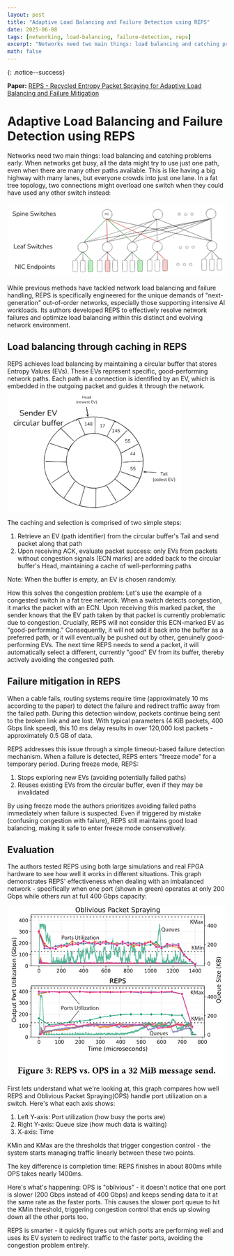 ```yaml
---
layout: post
title: "Adaptive Load Balancing and Failure Detection using REPS"
date: 2025-06-08
tags: [networking, load-balancing, failure-detection, reps]
excerpt: "Networks need two main things: load balancing and catching problems early. REPS (Recycled Entropy Packet Spraying) is specifically engineered for next-generation out-of-order networks, effectively resolving network failures and optimizing load balancing for intensive AI workloads."
math: false
---
```

{: .notice--success}

**Paper:** [REPS - Recycled Entropy Packet Spraying for Adaptive Load Balancing and Failure Mitigation](https://arxiv.org/html/2407.21625v3)

# Adaptive Load Balancing and Failure Detection using REPS 

Networks need two main things: load balancing and catching problems early. When networks get busy, all the data might try to use just one path, even when there are many other paths available. This is like having a big highway with many lanes, but everyone crowds into just one lane. In a fat tree topology, two connections might overload one switch when they could have used any other switch instead:

<img src="/assets/images/2025/6/8/fat-tree.png" alt="Fat tree example" width="800">


While previous methods have tackled network load balancing and failure handling, REPS is specifically engineered for the unique demands of "next-generation" out-of-order networks, especially those supporting intensive AI workloads. Its authors developed REPS to effectively resolve network failures and optimize load balancing within this distinct and evolving network environment.

## Load balancing through caching in REPS

REPS achieves load balancing by maintaining a circular buffer that stores Entropy Values (EVs). These EVs represent specific, good-performing network paths. Each path in a connection is identified by an EV, which is embedded in the outgoing packet and guides it through the network.
<img src="/assets/images/2025/6/8/circular_buffer.png" alt="" width="400">

The caching and selection is comprised of two simple steps:

1. Retrieve an EV (path identifier) from the circular buffer's Tail and send packet along that path
2. Upon receiving ACK, evaluate packet success: only EVs from packets without congestion signals (ECN marks) are added back to the circular buffer's Head, maintaining a cache of well-performing paths

Note: When the buffer is empty, an EV is chosen randomly.

How this solves the congestion problem:
Let's use the example of a congested switch in a fat tree network.
When a switch detects congestion, it marks the packet with an ECN. Upon receiving this marked packet, the sender knows that the EV path taken by that packet is currently problematic due to congestion.
Crucially, REPS will not consider this ECN-marked EV as "good-performing." Consequently, it will not add it back into the buffer as a preferred path, or it will eventually be pushed out by other, genuinely good-performing EVs. The next time REPS needs to send a packet, it will automatically select a different, currently "good" EV from its buffer, thereby actively avoiding the congested path.


## Failure mitigation in REPS
When a cable fails, routing systems require time (approximately 10 ms according to the paper) to detect the failure and redirect traffic away from the failed path. During this detection window, packets continue being sent to the broken link and are lost. With typical parameters (4 KiB packets, 400 Gbps link speed), this 10 ms delay results in over 120,000 lost packets - approximately 0.5 GB of data.

REPS addresses this issue through a simple timeout-based failure detection mechanism. When a failure is detected, REPS enters "freeze mode" for a temporary period. During freeze mode, REPS:

1. Stops exploring new EVs (avoiding potentially failed paths)
2. Reuses existing EVs from the circular buffer, even if they may be invalidated

By using freeze mode the authors prioritizes avoiding failed paths immediately when failure is suspected. Even if triggered by mistake (confusing congestion with failure), REPS still maintains good load balancing, making it safe to enter freeze mode conservatively.

## Evaluation

The authors tested REPS using both large simulations and real FPGA hardware to see how well it works in different situations. This graph demonstrates REPS' effectiveness when dealing with an imbalanced network - specifically when one port (shown in green) operates at only 200 Gbps while others run at full 400 Gbps capacity:

<img src="/assets/images/2025/6/8/evaluation-part.png" alt="Evaluation part" width="600">

First lets understand what we're looking at,
this graph compares how well REPS and Oblivious Packet Spraying(OPS) handle port utilization on a switch. Here's what each axis shows:

1. Left Y-axis: Port utilization (how busy the ports are)
2. Right Y-axis: Queue size (how much data is waiting)
3. X-axis: Time

KMin and KMax are the thresholds that trigger congestion control - the system starts managing traffic linearly between these two points.

The key difference is completion time: REPS finishes in about 800ms while OPS takes nearly 1400ms. 

Here's what's happening: OPS is "oblivious" - it doesn't notice that one port is slower (200 Gbps instead of 400 Gbps) and keeps sending data to it at the same rate as the faster ports. This causes the slower port queue to hit the KMin threshold, triggering congestion control that ends up slowing down all the other ports too.

REPS is smarter - it quickly figures out which ports are performing well and uses its EV system to redirect traffic to the faster ports, avoiding the congestion problem entirely. 